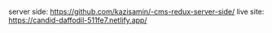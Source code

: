 server side: https://github.com/kazisamin/-cms-redux-server-side/
live site: https://candid-daffodil-511fe7.netlify.app/
